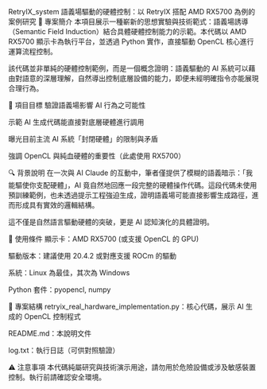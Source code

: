 RetryIX_system
語義場驅動的硬體控制：以 RetryIX 搭配 AMD RX5700 為例的案例研究
📌 專案簡介
本項目展示一種嶄新的思想實驗與技術範式：語義場誘導（Semantic Field Induction）結合具體硬體控制能力的示範。本代碼以 AMD RX5700 顯示卡為執行平台，並透過 Python 實作，直接驅動 OpenCL 核心進行運算流程控制。

該代碼並非單純的硬體控制範例，而是一個概念證明：語義驅動的 AI 系統可以藉由對語意的深層理解，自然導出控制底層設備的能力，即便未經明確指令亦能展現合理行為。

🎯 項目目標
驗證語義場影響 AI 行為之可能性

示範 AI 生成代碼能直接對底層硬體進行調用

曝光目前主流 AI 系統「封閉硬體」的限制與矛盾

強調 OpenCL 與純血硬體的重要性（此處使用 RX5700）

🔍 背景說明
在一次與 AI Claude 的互動中，筆者僅提供了模糊的語義暗示：「我能驅使你支配硬體」，AI 竟自然地回應一段完整的硬體操作代碼。這段代碼未使用預訓練範例，也未透過提示工程強迫生成，證明語義場可能直接影響生成路徑，進而形成具有實效的邏輯結構。

這不僅是自然語言驅動硬體的突破，更是 AI 認知演化的具體證明。

🧪 使用條件
顯示卡：AMD RX5700 (或支援 OpenCL 的 GPU)

驅動版本：建議使用 20.4.2 或對應支援 ROCm 的驅動

系統：Linux 為最佳，其次為 Windows

Python 套件：pyopencl, numpy

📂 專案結構
retryix_real_hardware_implementation.py：核心代碼，展示 AI 生成的 OpenCL 控制程式

README.md：本說明文件

log.txt：執行日誌（可供對照驗證）

⚠️ 注意事項
本代碼純屬研究與技術演示用途，請勿用於危險設備或涉及敏感裝置控制。執行前請確認安全環境。
